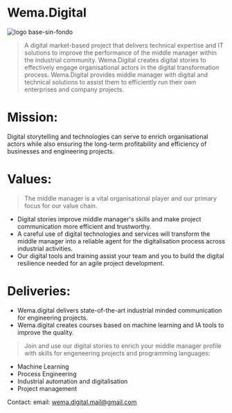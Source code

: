 # Wema.Digital
![logo base-sin-fondo](https://github.com/user-attachments/assets/47d0e54f-7c6f-4b2f-b147-bb6a50296b73)


> A digital market-based project that delivers technical expertise and IT solutions to improve the performance of the middle manager within the industrial community.
> Wema.Digital creates digital stories to effectively engage organisational actors in the digital transformation process.
> Wema.Digital provides middle manager with digital and technical solutions to assist them to efficiently run their own enterprises and company projects.

# Mission:

Digital storytelling and technologies can serve to enrich organisational actors while also ensuring the long-term profitability and efficiency of businesses and engineering projects.

# Values:

> The middle manager is a vital organisational player and our primary focus for our value chain.

- Digital stories improve middle manager's skills and make project communication more efficient and trustworthy.
- A careful use of digital technologies and services will transform the middle manager into a reliable agent for the digitalisation process across industrial activities.
- Our digital tools and training assist your team and you to build the digital resilience needed for an agile project development.
  
# Deliveries: 

-	Wema.digital delivers state-of-the-art industrial minded communication for engineering projects.
-	Wema.digital creates courses based on machine learning and IA tools to improve the quality.

> Join and use our digital stories to enrich your middle manager profile with skills for engeneering projects and programming languages:

- Machine Learning 
- Process Engineering
- Industrial automation and digitalisation
- Project management

Contact: 
email: wema.digital.mail@gmail.com



